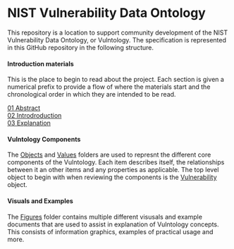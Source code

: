 # NIST Vulnerability Data Ontology

This repository is a location to support community development of the NIST Vulnerability Data Ontology, or Vulntology.
The specification is represented in this GitHub repository in the following structure. 


#### Introduction materials

This is the place to begin to read about the project. Each section is given a numerical prefix to provide a flow of where the materials start and the chronological order in which they are intended to be read. <br />

[01 Abstract](introduction/01-abstract.md) <br />
[02 Introdroduction](introduction/02-introduction.md) <br />
[03 Explanation](introduction/03-explanation.md)

#### Vulntology Components
The [Objects](objects/) and [Values](values/) folders are used to represnt the different core components of the Vulntology. Each item describes itself, the relationships between it an other items and any properties as applicable. The top level object to begin with when reviewing the components is the [Vulnerability](objects/vulnerability.md) object.

#### Visuals and Examples
The [Figures](figures/) folder contains multiple different visusals and example documents that are used to assist in explanation of Vulntology concepts. This consists of information graphics, examples of practical usage and more. 

